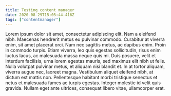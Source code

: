 ```yaml
---
title: Testing content manager
date: 2020-08-29T15:05:44.416Z
tags: ["contentmanager"]
---
```

Lorem ipsum dolor sit amet, consectetur adipiscing elit. Nam a eleifend nibh. Maecenas hendrerit metus eu pulvinar commodo. Curabitur at viverra enim, sit amet placerat orci. Nam nec sagittis metus, ac dapibus enim. Proin in commodo turpis. Etiam viverra, leo quis egestas sollicitudin, risus enim luctus lacus, ac malesuada massa neque quis mi. Duis posuere, velit et interdum facilisis, urna lorem egestas mauris, sed maximus elit nibh ut felis. Nulla volutpat pulvinar metus, et aliquam nisi blandit et. In at tortor aliquam, viverra augue nec, laoreet magna. Vestibulum aliquet eleifend nibh, at dictum est mattis non. Pellentesque habitant morbi tristique senectus et netus et malesuada fames ac turpis egestas. Integer molestie id velit quis gravida. Nullam eget ante ultrices, consequat libero vitae, ullamcorper erat.
